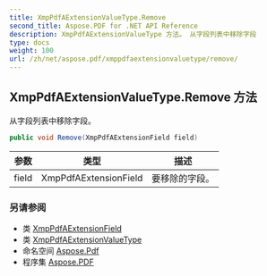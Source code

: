 ```yaml
---
title: XmpPdfAExtensionValueType.Remove
second_title: Aspose.PDF for .NET API Reference
description: XmpPdfAExtensionValueType 方法。 从字段列表中移除字段
type: docs
weight: 100
url: /zh/net/aspose.pdf/xmppdfaextensionvaluetype/remove/
---
```

## XmpPdfAExtensionValueType.Remove 方法

从字段列表中移除字段。

```csharp
public void Remove(XmpPdfAExtensionField field)
```

| 参数 | 类型 | 描述 |
| --- | --- | --- |
| field | XmpPdfAExtensionField | 要移除的字段。 |

### 另请参阅

* 类 [XmpPdfAExtensionField](../../xmppdfaextensionfield/)
* 类 [XmpPdfAExtensionValueType](../)
* 命名空间 [Aspose.Pdf](../../../aspose.pdf/)
* 程序集 [Aspose.PDF](../../../)